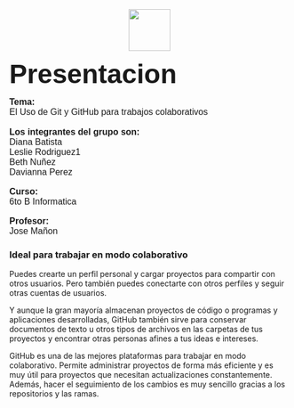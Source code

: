 <center><img src="https://cafam.edu.do/media/rc4jfl2l/cafam-logo2.png" align="center" height="75"></center>
<p><font align="center" face="Arial" size="18"><b>Presentacion</b></font></p>
<font align="center" face="Arial" size="3"><b>Tema:</b><br>El Uso de Git y GitHub para trabajos colaborativos<br><br></font>
<font align="center" face="Arial" size="3"><b>Los integrantes del grupo son:</b><br>
Diana Batista<br>Leslie Rodriguez1<br>Beth Nuñez<br>Davianna Perez</font><br><br>
<font align="center" face="Arial" size="3"><b>Curso:</b><br>6to B Informatica</font><br><br>
<font align="center" face="Arial" size="3"><b>Profesor:</b><br>Jose Mañon</font>
<b><h3><p>Ideal para trabajar en modo colaborativo</h3></p></b>
<p>Puedes crearte un perfil personal y cargar proyectos para compartir con otros usuarios. Pero también puedes conectarte con otros perfiles y seguir otras cuentas de usuarios.</p>
<p>Y aunque la gran mayoría almacenan proyectos de código o programas y aplicaciones desarrolladas, GitHub también sirve para conservar documentos de texto u otros tipos de archivos en las carpetas de tus proyectos y encontrar otras personas afines a tus ideas e intereses.</p>
<p>GitHub es una de las mejores plataformas para trabajar en modo colaborativo. Permite administrar proyectos de forma más eficiente y es muy útil para proyectos que necesitan actualizaciones constantemente. Además, hacer el seguimiento de los cambios es muy sencillo gracias a los repositorios y las ramas.
</p>







